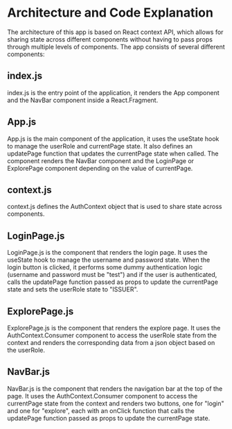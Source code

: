 # Architecture and Code Explanation

The architecture of this app is based on React context API, which allows for sharing state across different components without having to pass props through multiple levels of components. The app consists of several different components:


## index.js

index.js is the entry point of the application, it renders the App component and the NavBar component inside a React.Fragment.

## App.js

App.js is the main component of the application, it uses the useState hook to manage the userRole and currentPage state. It also defines an updatePage function that updates the currentPage state when called. The component renders the NavBar component and the LoginPage or ExplorePage component depending on the value of currentPage.


## context.js

context.js defines the AuthContext object that is used to share state across components.

## LoginPage.js

LoginPage.js is the component that renders the login page. It uses the useState hook to manage the username and password state. When the login button is clicked, it performs some dummy authentication logic (username and password must be "test") and if the user is authenticated, calls the updatePage function passed as props to update the currentPage state and sets the userRole state to "ISSUER".

## ExplorePage.js

ExplorePage.js is the component that renders the explore page. It uses the AuthContext.Consumer component to access the userRole state from the context and renders the corresponding data from a json object based on the userRole.

## NavBar.js

NavBar.js is the component that renders the navigation bar at the top of the page. It uses the AuthContext.Consumer component to access the currentPage state from the context and renders two buttons, one for "login" and one for "explore", each with an onClick function that calls the updatePage function passed as props to update the currentPage state.
